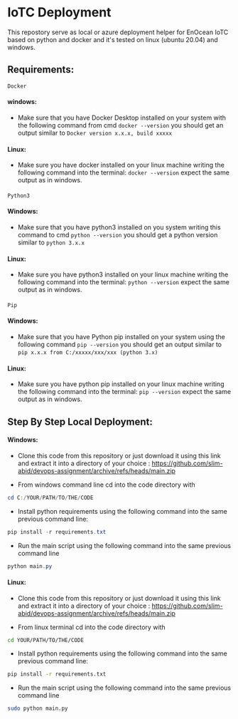 # IoTC Deployment
This repostory serve as local or azure deployment helper for EnOcean IoTC based on python and docker and it's tested on linux (ubuntu 20.04) and windows.

## Requirements:
    Docker
#### windows:
- Make sure that you have Docker Desktop installed on your system with the following command from cmd
`docker --version`
you should get an output similar to `Docker version x.x.x, build xxxxx`
#### Linux:
- Make sure you have docker installed on your linux machine writing the following command into the terminal:
`docker --version` expect the same output as in windows.
####
    Python3

#### Windows:
- Make sure that you have python3 installed on you system writing this command to cmd
`python --version`
you should get a python version similar to `python 3.x.x`
#### Linux:
- Make sure you have python3 installed on your linux machine writing the following command into the terminal:
`python --version` expect the same output as in windows.
####
    Pip

#### Windows:
- Make sure that you have Python pip installed on your system using the following command
`pip --version`
you should get an output similar to `pip x.x.x from C:/xxxxx/xxx/xxx (python 3.x)`
#### Linux:
- Make sure you have python pip installed on your linux machine writing the following command into the terminal:
`pip --version` expect the same output as in windows.

## Step By Step Local Deployment:
#### Windows:



- Clone this code from this repository or just download it using this link and extract it into a directory of your choice : https://github.com/slim-abid/devops-assignment/archive/refs/heads/main.zip

- From windows command line cd into the code directory with
```powershell
cd C:/YOUR/PATH/TO/THE/CODE
```

- Install python requirements using the following command into the same previous  command line:
```powershell
pip install -r requirements.txt
```
- Run the main script using the following command into the same previous command line
```powershell
python main.py
```

#### Linux:

- Clone this code from this repository or just download it using this link and extract it into a directory of your choice : https://github.com/slim-abid/devops-assignment/archive/refs/heads/main.zip

- From linux terminal cd into the code directory with
```bash
cd YOUR/PATH/TO/THE/CODE
```

- Install python requirements using the following command into the same previous  command line:
```bash
pip install -r requirements.txt
```
- Run the main script using the following command into the same previous command line
```bash
sudo python main.py
```

